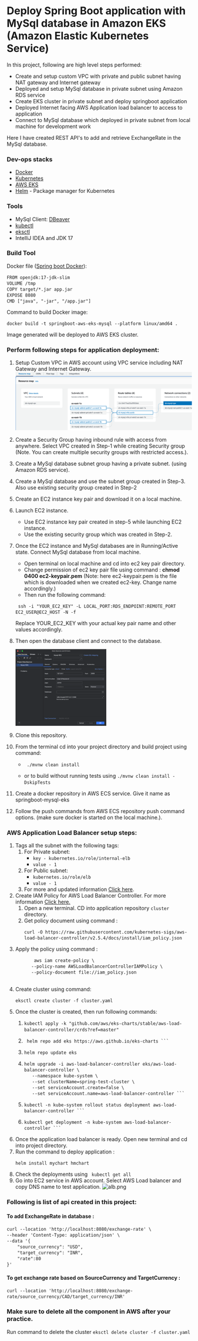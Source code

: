 # Deploy Spring Boot application with MySql database in Amazon EKS (Amazon Elastic Kubernetes Service)

In this project, following are high level steps performed:

* Create and setup custom VPC with private and public subnet having NAT gateway and Internet gateway
* Deployed and setup MySql database in private subnet using Amazon RDS service
* Create EKS cluster in private subnet and deploy springboot application
* Deployed Internet facing AWS Application load balancer to access to application
* Connect to MySql database which deployed in private subnet from local machine for development work

Here I have created REST API's to add and retrieve ExchangeRate in the MySql database.

### Dev-ops stacks
* [Docker](https://www.docker.com/)
* [Kubernetes](https://kubernetes.io/)
* [AWS EKS](https://aws.amazon.com/eks/)
* [Helm](https://helm.sh/) - Package manager for Kubernetes

### Tools
* MySql Client: [DBeaver](https://dbeaver.io/)
* [kubectl](https://kubernetes.io/docs/reference/kubectl/)
* [eksctl](https://docs.aws.amazon.com/emr/latest/EMR-on-EKS-DevelopmentGuide/setting-up-eksctl.html)
* IntelliJ IDEA and JDK 17

### Build Tool

Docker file ([Spring boot Docker](https://spring.io/guides/topicals/spring-boot-docker)):
````
FROM openjdk:17-jdk-slim
VOLUME /tmp
COPY target/*.jar app.jar
EXPOSE 8080
CMD ["java", "-jar", "/app.jar"]
````
Command to build Docker image:
```
docker build -t springboot-aws-eks-mysql --platform linux/amd64 .
```
Image generated will be deployed to AWS EKS cluster.

### Perform following steps for application deployment:
1. Setup Custom VPC in AWS account using VPC service including NAT Gateway and Internet Gateway.
    ![vpc.png](./src/main/resources/images/vpc.png)
2. Create a Security Group having inbound rule with access from anywhere. Select VPC created in Step-1 while creating Security group 
    (Note. You can create multiple security groups with restricted access.).
3. Create a MySql database subnet group having a private subnet. (using Amazon RDS service).
4. Create a MySql database and use the subnet group created in Step-3. Also use existing security group created in Step-2
5. Create an EC2 instance key pair and download it on a local machine.
6. Launch EC2 instance.
      - Use EC2 instance key pair created in step-5 while launching EC2 instance.
      - Use the existing security group which was created in Step-2.
7. Once the EC2 instance and MySql databases are in Running/Active state. Connect MySql database from local machine.
      - Open terminal on local machine and cd into ec2 key pair directory.
      - Change permission of ec2 key pair file using command : **chmod 0400 ec2-keypair.pem** (Note: here ec2-keypair.pem is the file which is downloaded when we created ec2-key. Change name accordingly.)
      - Then run the following command:
      ```angular2html
       ssh -i "YOUR_EC2_KEY" -L LOCAL_PORT:RDS_ENDPOINT:REMOTE_PORT EC2_USER@EC2_HOST -N -f
      ```
      Replace YOUR_EC2_KEY with your actual key pair name and other values accordingly.
8. Then open the database client and connect to the database.

      ![db.png](./src/main/resources/images/db.png)
9. Clone this repository.
10. From the terminal cd into your project directory and build project using command:
    - ``` 
       ./mvnw clean install 
      ```
    - or to build without running tests using ```./mvnw clean install -DskipTests ```
11. Create a docker repository in AWS ECS service. Give it name as springboot-mysql-eks
12. Follow the push commands from AWS ECS repository push command options. (make sure docker is started on the local machine.).

### AWS Application Load Balancer setup steps:
1. Tags all the subnet with the following tags:
    1. For Private subnet:
        - ```key - kubernetes.io/role/internal-elb```
        - ```value - 1 ```
    2. For Public subnet:
        - ```kubernetes.io/role/elb```
        - ```value - 1 ```
    3. For more and updated information [Click here](https://docs.aws.amazon.com/eks/latest/userguide/alb-ingress.html).
2. Create IAM Policy for AWS Load Balancer Controller. For more information [Click here.](https://docs.aws.amazon.com/eks/latest/userguide/aws-load-balancer-controller.html)
    1. Open a new terminal. CD into application repository ```cluster``` directory.
    2. Get policy document using command :
        ``` 
        curl -O https://raw.githubusercontent.com/kubernetes-sigs/aws-load-balancer-controller/v2.5.4/docs/install/iam_policy.json
        ```
3. Apply the policy using command :
     ``` 
            aws iam create-policy \
           --policy-name AWSLoadBalancerControllerIAMPolicy \
           --policy-document file://iam_policy.json 
       
   ```
4. Create cluster using command:
   ```
   eksctl create cluster -f cluster.yaml
   ```      
5. Once the cluster is created, then run following commands:
    1. ``` kubectl apply -k "github.com/aws/eks-charts/stable/aws-load-balancer-controller/crds?ref=master" ```
    
    2. ``` 
        helm repo add eks https://aws.github.io/eks-charts ```
    3. ```
       helm repo update eks
       ```
       
    4. ``` 
       helm upgrade -i aws-load-balancer-controller eks/aws-load-balancer-controller \
          --namespace kube-system \
          --set clusterName=spring-test-cluster \
          --set serviceAccount.create=false \
          --set serviceAccount.name=aws-load-balancer-controller ```
   
    5. ```
       kubectl -n kube-system rollout status deployment aws-load-balancer-controller ```
    6. ```
       kubectl get deployment -n kube-system aws-load-balancer-controller ```
   
6. Once the application load balancer is ready. Open new terminal and cd into project directory.
7. Run the command to deploy application :
   ```
   helm install mychart hmchart 
   ```
7. Check the deployments using ``` kubectl get all```
8. Go into EC2 service in AWS account. Select AWS Load balancer and copy DNS name to test application.
   ![alb.png](./src/main/resources/images/alb.png)


###  Following is list of api created in this project:

#### To add ExchangeRate in database :
```
curl --location 'http://localhost:8080/exchange-rate' \
--header 'Content-Type: application/json' \
--data '{
    "source_currency": "USD",
    "target_currency": "INR",
    "rate":80
}'
```

#### To get exchange rate based on SourceCurrency and TargetCurrency :
```
curl --location 'http://localhost:8080/exchange-rate/source_currency/CAD/target_currency/INR'
```
### Make sure to delete all the component in AWS after your practice.
 Run command to delete the cluster ```eksctl delete cluster -f cluster.yaml```
